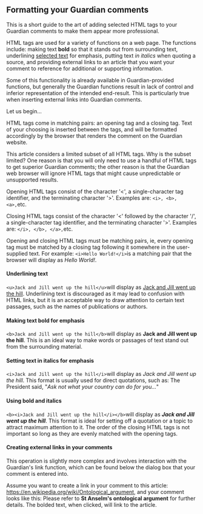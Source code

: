 ## Formatting your Guardian comments
This is a short guide to the art of adding selected HTML tags to your Guardian comments to make them appear more professional.

HTML tags are used for a variety of functions on a web page. The functions include: making text **bold** so that it stands out from surrounding text, underlining <ins>selected text</ins> for emphasis, putting text *in italics* when quoting a source, and providing external links to an article that you want your comment to reference for additional or supporting information.

Some of this functionality is already available in Guardian-provided functions, but generally the Guardian functions result in lack of control and inferior representation of the intended end-result. This is particularly true when inserting external links into Guardian comments.

Let us begin...

HTML tags come in matching pairs: an opening tag and a closing tag. Text of your choosing is inserted between the tags, and will be formatted accordingly by the browser that renders the comment on the Guardian website.  

This article considers a limited subset of all HTML tags. Why is the subset limited? One reason is that you will only need to use a handful of HTML tags to get superior Guardian comments; the other reason is that the Guardian web browser will ignore HTML tags that might cause unpredictable or unsupported results.

Opening HTML tags consist of the character '<', a single-character tag identifier, and the terminating character '>'. Examples are: `<i>, <b>, <a>,`etc. 
  
Closing HTML tags consist of the character '<' followed by the character '/', a single-character tag identifier, and the terminating character '>'. Examples are: `</i>, </b>, </a>,`etc. 

Opening and closing HTML tags must be matching pairs, ie, every opening tag must be matched by a closing tag following it somewhere in the user-supplied text. For example: `<i>Hello World!</i>`is a matching pair that the browser will display as <i>Hello World!</i>.

#### Underlining text
`<u>Jack and Jill went up the hill</u>`will display as <ins>Jack and Jill went up the hill</ins>. Underlining text is discouraged as it may lead to confusion with HTML links, but it is an acceptable way to draw attention to certain text passages, such as the names of publications or authors.

#### Making text bold for emphasis
`<b>Jack and Jill went up the hill</b>`will display as <b>Jack and Jill went up the hill</b>. This is an ideal way to make words or passages of text stand out from the surrounding material.

#### Setting text in italics for emphasis
`<i>Jack and Jill went up the hill</i>`will display as <i>Jack and Jill went up the hill</i>. This format is usually used for direct quotations, such as: The President said, "<i>Ask not what your country can do for you...</i>"

#### Using bold and italics
`<b><i>Jack and Jill went up the hill</i></b>`will display as <b><i>Jack and Jill went up the hill</b></i>. This format is ideal for setting off a quotation or a topic to attract maximum attention to it. The order of the closing HTML tags is not important so long as they are evenly matched with the opening tags.

#### Creating external links in your comments
This operation is slightly more complex and involves interaction with the Guardian's link function, which can be found below the dialog box that your comment is entered into.

Assume you want to create a link in your comment to this article: https://en.wikipedia.org/wiki/Ontological_argument, and your comment looks like this: Please refer to <b>St Anselm's ontological argument</b> for further details. The bolded text, when clicked, will link to the article.
